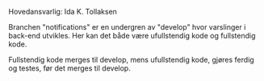 Hovedansvarlig: Ida K. Tollaksen

Branchen "notifications" er en undergren av "develop" hvor varslinger i back-end utvikles. Her kan det både være ufullstendig kode og fullstendig kode.

Fullstendig kode merges til develop, mens ufullstendig kode, gjøres ferdig og testes, før det merges til develop.
